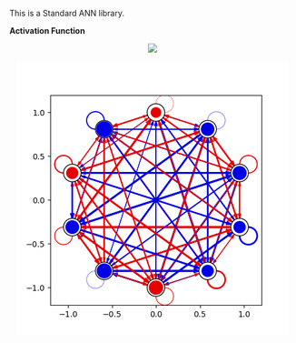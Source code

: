 This is a Standard ANN library.

**Activation Function**
<p align="center">
  <img src="https://render.githubusercontent.com/render/math?math=a^(t\sum1)_(i)=\sigma \Sigma">
</p>

<p align="center">
  <img src="standard_ANN.csv.png" />
</p>
